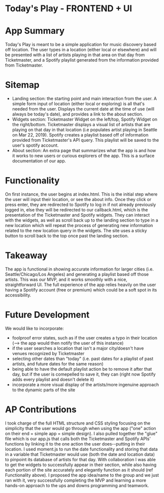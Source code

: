 # Today's Play - FRONTEND + UI


# App Summary
Today's Play is meant to be a simple application for music discovery based off location. The user types in a location (either local or elsewhere) and will be presented with a list of artists playing in that area on that day from Ticketmaster, and a Spotify playlist generated from the information provided from Ticketmaster.


# Sitemap
- Landing section: the starting point and main interaction from the user. A simple form input of location (either local or exploring) is all that's needed from the user. Displays the current date at the time of use (will always be today's date), and provides a link to the about section. 
- Widgets section: Ticketmaster Widget on the left/top, Spotify Widget on the right/bottom. Ticketmaster displays a visual list of artists that are playing on that day in that location (i.e populates artist playing in Seattle on Mar 22, 2019). Spotify creates a playlist based off of information provided from Ticketmaster's API query. This playlist will be saved to the user's spotify account.
- About section: An extra page that summarizes what the app is and how it works to new users or curious explorers of the app. This is a surface documentation of our app.


# Functionality
On first instance, the user begins at index.html. This is the initial step where the user will input their location, or see the about info. Once they click or press enter, they are redirected to Spotify to log in if not already previously logged in, else they will be redirected to our callback.html, which is the presentation of the Ticketmaster and Spotify widgets. They can interact with the widgets, as well as scroll back up to the landing section to type in a new location which will repeat the process of generating new information related to the new location query in the widgets. The site uses a sticky button to scroll back to the top once past the landing section.


# Takeaway
The app is functional in showing accurate information for larger cities (i.e. Seattle/Chicago/Los Angeles) and generating a playlist based off those artists. This was our MVP, and it works smoothly with a nice, straightforward UI. The full experience of the app relies heavily on the user having a Spotify account (free or premium) which could be a soft spot in its accessibility. 


# Future Development
We would like to incorporate:
- foolproof error states, such as if the user creates a typo in their location (--> the app would then notify the user of this instance)
- if the user searches a location that isn't a major city/doesn't have venues recognized by Ticketmaster
- selecting other dates than "today" (i.e. past dates for a playlist of past artists, and future dates for the same reason)
- being able to have the default playlist action be to remove it after that day, but if the user is comepelled to save it, they can (right now Spotify adds every playlist and doesn't delete it)
- incorporate a more visual display of the artists/more ingenuine approach to the dynamic parts of the site


# AP Contributions
I took charge of the full HTML structure and CSS styling focusing on the simplicity that the user would go through when using the app ("one" action on their end = simple app = simple design). I also pulled together the "glue" file which is our app.js that calls both the Ticketmaster and Spotify APIs' functions by linking it to the one action the user does--putting in their location. I used moment.js to run the date functionality and storing that data in a variable that Ticketmaster would use (both the date and location data) to pinpoint its database of artists for that day. With collaboration I was able to get the widgets to successfully appear in their section, while also having each portion of the site accurately and elegantly function as it should (ref Functionality above). I proposed the app idea/name to the group and we just ran with it, very successfully completing the MVP and learning a more hands-on approach to the ups and downs programming and teamwork. 